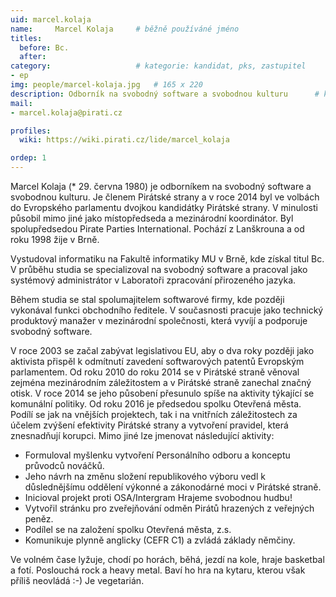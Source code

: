 ```yaml
---
uid: marcel.kolaja
name:     Marcel Kolaja  	# běžně používáné jméno
titles:
  before: Bc. 
  after:
category:                 	# kategorie: kandidat, pks, zastupitel
- ep
img: people/marcel-kolaja.jpg   # 165 x 220
description: Odborník na svobodný software a svobodnou kulturu   	# kratký popis, max 160 znaků
mail:
- marcel.kolaja@pirati.cz

profiles:
  wiki: https://wiki.pirati.cz/lide/marcel_kolaja

ordep: 1
---
```

Marcel Kolaja (* 29. června 1980) je odborníkem na svobodný software a svobodnou kulturu. Je členem Pirátské strany a v roce 2014 byl ve volbách do Evropského parlamentu dvojkou kandidátky Pirátské strany. V minulosti působil mimo jiné jako místopředseda a mezinárodní koordinátor. Byl spolupředsedou Pirate Parties International. Pochází z Lanškrouna a od roku 1998 žije v Brně.

Vystudoval informatiku na Fakultě informatiky MU v Brně, kde získal titul Bc. V průběhu studia se specializoval na svobodný software a pracoval jako systémový administrátor v Laboratoři zpracování přirozeného jazyka.

Během studia se stal spolumajitelem softwarové firmy, kde později vykonával funkci obchodního ředitele. V současnosti pracuje jako technický produktový manažer v mezinárodní společnosti, která vyvíjí a podporuje svobodný software.

V roce 2003 se začal zabývat legislativou EU, aby o dva roky později jako aktivista přispěl k odmítnutí zavedení softwarových patentů Evropským parlamentem. Od roku 2010 do roku 2014 se v Pirátské straně věnoval zejména mezinárodním záležitostem a v Pirátské straně zanechal značný otisk. V roce 2014 se jeho působení přesunulo spíše na aktivity týkající se komunální politiky. Od roku 2016 je předsedou spolku Otevřená města. Podílí se jak na vnějších projektech, tak i na vnitřních záležitostech za účelem zvýšení efektivity Pirátské strany a vytvoření pravidel, která znesnadňují korupci. Mimo jiné lze jmenovat následující aktivity:

* Formuloval myšlenku vytvoření Personálního odboru a konceptu průvodců nováčků.
* Jeho návrh na změnu složení republikového výboru vedl k důslednějšímu oddělení výkonné a zákonodárné moci v Pirátské straně.
* Inicioval projekt proti OSA/Intergram Hrajeme svobodnou hudbu!
* Vytvořil stránku pro zveřejňování odměn Pirátů hrazených z veřejných peněz.
* Podílel se na založení spolku Otevřená města, z.s.
* Komunikuje plynně anglicky (CEFR C1) a zvládá základy němčiny.

Ve volném čase lyžuje, chodí po horách, běhá, jezdí na kole, hraje basketbal a fotí. Poslouchá rock a heavy metal. Baví ho hra na kytaru, kterou však příliš neovládá :-) Je vegetarián.
